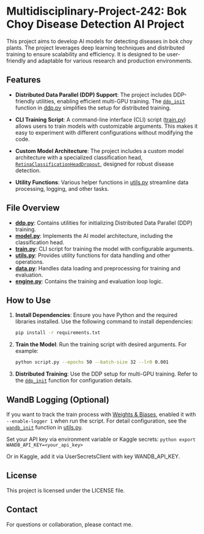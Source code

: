 # Multidisciplinary-Project-242: Bok Choy Disease Detection AI Project

This project aims to develop AI models for detecting diseases in bok choy plants. The project leverages deep learning techniques and distributed training to ensure scalability and efficiency. It is designed to be user-friendly and adaptable for various research and production environments.

## Features

- **Distributed Data Parallel (DDP) Support**: The project includes DDP-friendly utilities, enabling efficient multi-GPU training. The [`ddp_init`](ddp.py) function in [ddp.py](ddp.py) simplifies the setup for distributed training.

- **CLI Training Script**: A command-line interface (CLI) script ([train.py](train.py)) allows users to train models with customizable arguments. This makes it easy to experiment with different configurations without modifying the code.

- **Custom Model Architecture**: The project includes a custom model architecture with a specialized classification head, [`RetinaClassificationHeadDropout`](model.py), designed for robust disease detection.

- **Utility Functions**: Various helper functions in [utils.py](utils.py) streamline data processing, logging, and other tasks.

## File Overview

- **[ddp.py](ddp.py)**: Contains utilities for initializing Distributed Data Parallel (DDP) training.
- **[model.py](model.py)**: Implements the AI model architecture, including the classification head.
- **[train.py](train.py)**: CLI script for training the model with configurable arguments.
- **[utils.py](utils.py)**: Provides utility functions for data handling and other operations.
- **[data.py](data.py)**: Handles data loading and preprocessing for training and evaluation.
- **[engine.py](engine.py)**: Contains the training and evaluation loop logic.

## How to Use

1. **Install Dependencies**: Ensure you have Python and the required libraries installed. Use the following command to install dependencies:
    ```sh
    pip install -r requirements.txt
    ```

2. **Train the Model**: Run the training script with desired arguments. For example:
    ```sh
    python script.py --epochs 50 --batch-size 32 --lr0 0.001
    ```

3. **Distributed Training**: Use the DDP setup for multi-GPU training. Refer to the [`ddp_init`](ddp.py) function for configuration details.

## WandB Logging (Optional)
If you want to track the train process with [Weights & Biases](https://wandb.ai/), enabled it with `--enable-logger 1` when run the script. For detail configuration, see the [`wandb_init`](utils.py) function in [utils.py](utils.py). 

Set your API key via environment variable or Kaggle secrets:
    ```python
    export WANDB_API_KEY=<your_api_key>
    ```

Or in Kaggle, add it via UserSecretsClient with key WANDB\_API\_KEY.

## License
This project is licensed under the LICENSE file.

## Contact
For questions or collaboration, please contact me. 
